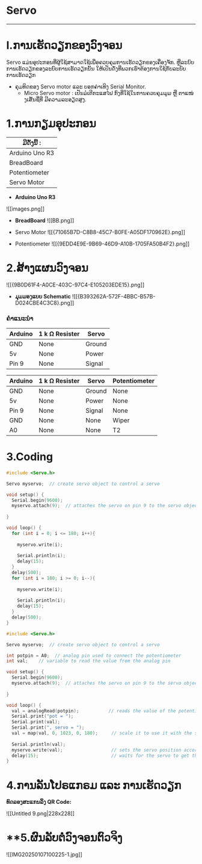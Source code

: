 
# Servo

---

# I.ການເຮັດວຽກຂອງວົງຈອນ
Servo ແມ່ນອຸປະກອນທີ່ຜູ້ໃຊ້ສາມາດໃຊ້ເພື່ອຄວບຄຸມການເຮັດວຽກຂອງເຄື່ອງຈັກ. ຫຼືລະບົບການເຮັດວຽກຂອງລະບົບການເຮັດວຽກນັ້ນ ໃຫ້​ເປັນ​ດັ່ງ​ທີ່​ພວກ​ເຮົາ​ຕ້ອງ​ການ​ ໃຊ້ກັບລະບົບການເຮັດວຽກ
- ຄຸມທິດຂອງ  Servo motor ແລະ ບອກຄ່າເທິງ Serial Monitor.
  - Micro Servo motor : ເປັນມໍເຕີກະແສໄຟ ກົງທີ່ໃຊ້ໃນການຄວບຄຸມມູມ ຫຼື ຕາແໜ່ງເສັ້ນຊື່ທີ່ ມີຄວາມລະອຽດສູງ.
# 1.ການກຽມອຸປະກອນ

| ມີດັ່ງນີ້ :    |
| -------------- |
| Arduino Uno R3 |
| BreadBoard     |
| Potentiometer  |
| Servo Motor    |
- **Arduino Uno R3**

![[images.png]]

- **BreadBoard**
![[BB.png]]
- Servo Motor
![[{71065B7D-C8B8-45C7-B0FE-A05DF170962E}.png]]

- Potentiometer
 ![[{9EDD4E9E-9B69-46D9-A10B-1705FA50B4F2}.png]]
 
# 2.ສ້າງແຜນວົງຈອນ

![[{9B0D61F4-A0CE-403C-97C4-E105203EDE15}.png]]
- **ມຸມມອງແບບ Schematic**
![[{B393262A-572F-4BBC-B57B-D024CBE4C3C8}.png]]


### ຄໍາແນະນໍາ

| Arduino | 1 k Ω Resister | Servo  |
| ------- | -------------- | ------ |
| GND     | None           | Ground |
| 5v      | None           | Power  |
| Pin 9   | None           | Signal |

| Arduino | 1 k Ω Resister | Servo  | Potentiometer |
| ------- | -------------- | ------ | ------------- |
| GND     | None           | Ground | None          |
| 5v      | None           | Power  | None          |
| Pin 9   | None           | Signal | None          |
| GND     | None           | None   | Wiper         |
| A0      | None           | None   | T2            |
# 3.Coding
```cpp
#include <Servo.h>

Servo myservo;  // create servo object to control a servo

void setup() {
  Serial.begin(9600);
  myservo.attach(9);  // attaches the servo on pin 9 to the servo object
 
}

void loop() {
  for (int i = 0; i <= 180; i++){
    
    myservo.write(i);
   
    Serial.println(i);
    delay(15);
  }
  delay(500);
  for (int i = 180; i >= 0; i--){
    
    myservo.write(i);
    
    Serial.println(i);
    delay(15);
  }
  delay(500);
}

```

```cpp
#include <Servo.h>

Servo myservo;  // create servo object to control a servo

int potpin = A0;  // analog pin used to connect the potentiometer
int val;    // variable to read the value from the analog pin

void setup() {
  Serial.begin(9600);
  myservo.attach(9);  // attaches the servo on pin 9 to the servo object
 
}

void loop() {
  val = analogRead(potpin);           // reads the value of the potentiometer (value between 0 and 1023)
  Serial.print("pot = ");
  Serial.print(val);
  Serial.print(", servo = ");
  val = map(val, 0, 1023, 0, 180);     // scale it to use it with the servo (value between 0 and 180)
  
  Serial.println(val);
  myservo.write(val);                  // sets the servo position according to the scaled value
  delay(15);                           // waits for the servo to get there
}
```

# **4.ການລັນໂປຣແກຣມ ແລະ ການເຮັດວຽກ**
**ທົດລອງສະແກນລິ້ງ QR Code:**

![[Untitled 9.png|228x228]]
# **5.ຜົນລັບຕໍ່ວົງຈອນຕົວຈິງ

![[IMG20250107100225-1.jpg]]